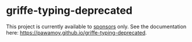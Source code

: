# griffe-typing-deprecated

This project is currently available to [sponsors](https://github.com/sponsors/pawamoy) only.
See the documentation here: https://pawamoy.github.io/griffe-typing-deprecated.
